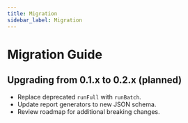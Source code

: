 ```yaml
---
title: Migration
sidebar_label: Migration
---
```


# Migration Guide

## Upgrading from 0.1.x to 0.2.x (planned)
- Replace deprecated `runFull` with `runBatch`.
- Update report generators to new JSON schema.
- Review roadmap for additional breaking changes.
